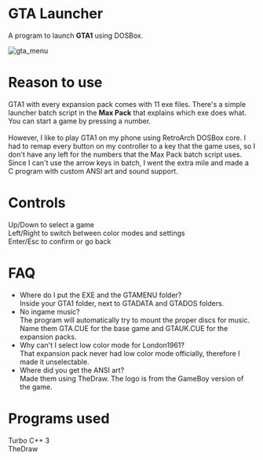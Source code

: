 # GTA Launcher
A program to launch <b>GTA1</b> using DOSBox.

![gta_menu](https://github.com/user-attachments/assets/01c12aed-24e6-432a-80b6-04e74b3a02d9)

# Reason to use
GTA1 with every expansion pack comes with 11 exe files. There's a simple launcher batch script in the <b>Max Pack</b> that explains which exe does what. You can start a game by pressing a number.<br><br>However, I like to play GTA1 on my phone using RetroArch DOSBox core. I had to remap every button on my controller to a key that the game uses, so I don't have any left for the numbers that the Max Pack batch script uses. Since I can't use the arrow keys in batch, I went the extra mile and made a C program with custom ANSI art and sound support.

# Controls
Up/Down to select a game<br>
Left/Right to switch between color modes and settings<br>
Enter/Esc to confirm or go back

# FAQ
- Where do I put the EXE and the GTAMENU folder?<br>
Inside your GTA1 folder, next to GTADATA and GTADOS folders.
- No ingame music?<br>
The program will automatically try to mount the proper discs for music. Name them GTA.CUE for the base game and GTAUK.CUE for the expansion packs.
- Why can't I select low color mode for London1961?<br>
That expansion pack never had low color mode officially, therefore I made it unselectable.
- Where did you get the ANSI art?<br>
Made them using TheDraw. The logo is from the GameBoy version of the game.

# Programs used
Turbo C++ 3<br>
TheDraw
